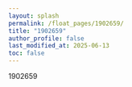 ```yaml
---
layout: splash
permalink: /float_pages/1902659/
title: "1902659"
author_profile: false
last_modified_at: 2025-06-13
toc: false
---
```

 
1902659

